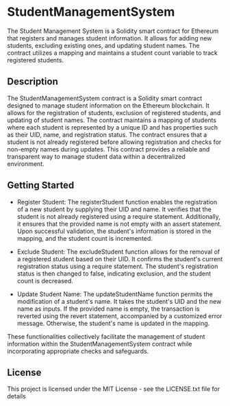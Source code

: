# StudentManagementSystem
The Student Management System is a Solidity smart contract for Ethereum that registers and manages student information. It allows for adding new students, excluding existing ones, and updating student names. The contract utilizes a mapping and maintains a student count variable to track registered students.

## Description
The StudentManagementSystem contract is a Solidity smart contract designed to manage student information on the Ethereum blockchain. It allows for the registration of students, exclusion of registered students, and updating of student names. The contract maintains a mapping of students where each student is represented by a unique ID and has properties such as their UID, name, and registration status. The contract ensures that a student is not already registered before allowing registration and checks for non-empty names during updates. This contract provides a reliable and transparent way to manage student data within a decentralized environment.

## Getting Started
* Register Student:
The registerStudent function enables the registration of a new student by supplying their UID and name. It verifies that the student is not already registered using a require statement. Additionally, it ensures that the provided name is not empty with an assert statement. Upon successful validation, the student's information is stored in the mapping, and the student count is incremented.

* Exclude Student:
The excludeStudent function allows for the removal of a registered student based on their UID. It confirms the student's current registration status using a require statement. The student's registration status is then changed to false, indicating exclusion, and the student count is decreased.

* Update Student Name:
The updateStudentName function permits the modification of a student's name. It takes the student's UID and the new name as inputs. If the provided name is empty, the transaction is reverted using the revert statement, accompanied by a customized error message. Otherwise, the student's name is updated in the mapping.

These functionalities collectively facilitate the management of student information within the StudentManagementSystem contract while incorporating appropriate checks and safeguards.

## License
This project is licensed under the MIT License - see the LICENSE.txt file for details
